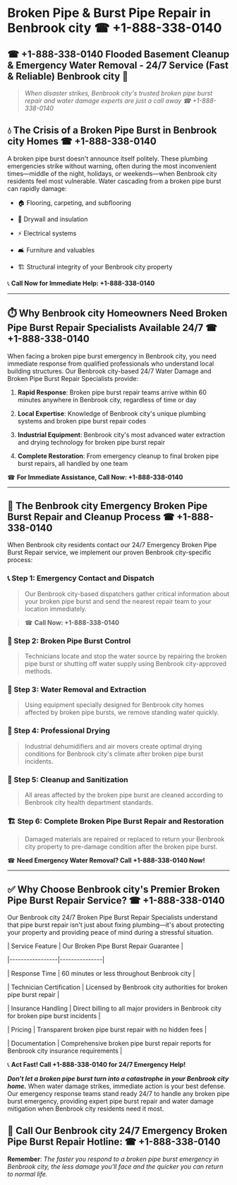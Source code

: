 # Broken Pipe & Burst Pipe Repair in Benbrook city ☎ +1-888-338-0140  
## ☎ +1-888-338-0140 Flooded Basement Cleanup & Emergency Water Removal - 24/7 Service (Fast & Reliable) Benbrook city 🚨  

> *When disaster strikes, Benbrook city's trusted broken pipe burst repair and water damage experts are just a call away ☎ +1-888-338-0140*  

## 💧 The Crisis of a Broken Pipe Burst in Benbrook city Homes ☎ +1-888-338-0140  

A broken pipe burst doesn't announce itself politely. These plumbing emergencies strike without warning, often during the most inconvenient times—middle of the night, holidays, or weekends—when Benbrook city residents feel most vulnerable. Water cascading from a broken pipe burst can rapidly damage:  

* 🏠 Flooring, carpeting, and subflooring  
* 🧱 Drywall and insulation  
* ⚡ Electrical systems  
* 🛋️ Furniture and valuables  
* 🏗️ Structural integrity of your Benbrook city property  

📞 **Call Now for Immediate Help: +1-888-338-0140**  

---  

## ⏱️ Why Benbrook city Homeowners Need Broken Pipe Burst Repair Specialists Available 24/7 ☎ +1-888-338-0140  

When facing a broken pipe burst emergency in Benbrook city, you need immediate response from qualified professionals who understand local building structures. Our Benbrook city-based 24/7 Water Damage and Broken Pipe Burst Repair Specialists provide:  

1. **Rapid Response**: Broken pipe burst repair teams arrive within 60 minutes anywhere in Benbrook city, regardless of time or day  
2. **Local Expertise**: Knowledge of Benbrook city's unique plumbing systems and broken pipe burst repair codes  
3. **Industrial Equipment**: Benbrook city's most advanced water extraction and drying technology for broken pipe burst repair  
4. **Complete Restoration**: From emergency cleanup to final broken pipe burst repairs, all handled by one team  

☎ **For Immediate Assistance, Call Now: +1-888-338-0140**  

---  

## 🔧 The Benbrook city Emergency Broken Pipe Burst Repair and Cleanup Process ☎ +1-888-338-0140  

When Benbrook city residents contact our 24/7 Emergency Broken Pipe Burst Repair service, we implement our proven Benbrook city-specific process:  

### 📞 Step 1: Emergency Contact and Dispatch  
> Our Benbrook city-based dispatchers gather critical information about your broken pipe burst and send the nearest repair team to your location immediately.  
> ☎ **Call Now: +1-888-338-0140**  

### 🚿 Step 2: Broken Pipe Burst Control  
> Technicians locate and stop the water source by repairing the broken pipe burst or shutting off water supply using Benbrook city-approved methods.  

### 🌊 Step 3: Water Removal and Extraction  
> Using equipment specially designed for Benbrook city homes affected by broken pipe bursts, we remove standing water quickly.  

### 💨 Step 4: Professional Drying  
> Industrial dehumidifiers and air movers create optimal drying conditions for Benbrook city's climate after broken pipe burst incidents.  

### 🧼 Step 5: Cleanup and Sanitization  
> All areas affected by the broken pipe burst are cleaned according to Benbrook city health department standards.  

### 🏗️ Step 6: Complete Broken Pipe Burst Repair and Restoration  
> Damaged materials are repaired or replaced to return your Benbrook city property to pre-damage condition after the broken pipe burst.  

☎ **Need Emergency Water Removal? Call +1-888-338-0140 Now!**  

---  

## ✅ Why Choose Benbrook city's Premier Broken Pipe Burst Repair Service? ☎ +1-888-338-0140  

Our Benbrook city 24/7 Broken Pipe Burst Repair Specialists understand that pipe burst repair isn't just about fixing plumbing—it's about protecting your property and providing peace of mind during a stressful situation.  

| Service Feature | Our Broken Pipe Burst Repair Guarantee |  
|-----------------|---------------|  
| Response Time | 60 minutes or less throughout Benbrook city |  
| Technician Certification | Licensed by Benbrook city authorities for broken pipe burst repair |  
| Insurance Handling | Direct billing to all major providers in Benbrook city for broken pipe burst incidents |  
| Pricing | Transparent broken pipe burst repair with no hidden fees |  
| Documentation | Comprehensive broken pipe burst repair reports for Benbrook city insurance requirements |  

📞 **Act Fast! Call +1-888-338-0140 for 24/7 Emergency Help!**  

***Don't let a broken pipe burst turn into a catastrophe in your Benbrook city home.*** When water damage strikes, immediate action is your best defense. Our emergency response teams stand ready 24/7 to handle any broken pipe burst emergency, providing expert pipe burst repair and water damage mitigation when Benbrook city residents need it most.  

## 📱 Call Our Benbrook city 24/7 Emergency Broken Pipe Burst Repair Hotline: ☎ +1-888-338-0140  

**Remember**: *The faster you respond to a broken pipe burst emergency in Benbrook city, the less damage you'll face and the quicker you can return to normal life.*